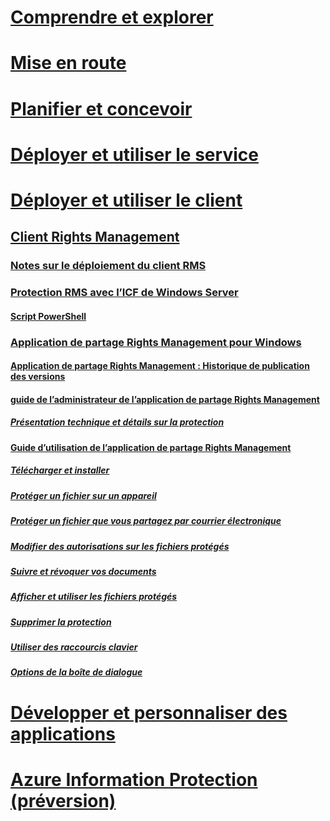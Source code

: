 # [Comprendre et explorer](/rights-management/understand-explore/azure-rights-management)
# [Mise en route](/rights-management/get-started/requirements-azure-rms)
# [Planifier et concevoir](/rights-management/plan-design/deployment-roadmap)
# [Déployer et utiliser le service](/rights-management/deploy-use/activate-service)
# [Déployer et utiliser le client](use-client.md)
## [Client Rights Management](use-client.md)
### [Notes sur le déploiement du client RMS](client-deployment-notes.md)
### [Protection RMS avec l’ICF de Windows Server](configure-fci.md)
#### [Script PowerShell](fci-script.md)
### [Application de partage Rights Management pour Windows](sharing-app-windows.md)
#### [Application de partage Rights Management : Historique de publication des versions](sharing-app-version-release-history.md)
#### [guide de l’administrateur de l’application de partage Rights Management](sharing-app-admin-guide.md)
##### [Présentation technique et détails sur la protection](sharing-app-admin-guide-technical.md)
#### [Guide d’utilisation de l’application de partage Rights Management](sharing-app-user-guide.md)
##### [Télécharger et installer](install-sharing-app.md)
##### [Protéger un fichier sur un appareil](sharing-app-protect-in-place.md)
##### [Protéger un fichier que vous partagez par courrier électronique](sharing-app-protect-by-email.md)
##### [Modifier des autorisations sur les fichiers protégés](sharing-app-reprotect-files.md)
##### [Suivre et révoquer vos documents](sharing-app-track-revoke.md)
##### [Afficher et utiliser les fichiers protégés](sharing-app-view-use-files.md)
##### [Supprimer la protection](sharing-app-remove-protection.md)
##### [Utiliser des raccourcis clavier](sharing-app-keyboard-shortcuts.md)
##### [Options de la boîte de dialogue](sharing-app-dialog-box.md)
# [Développer et personnaliser des applications](/rights-management/develop/developers-guide)
# [Azure Information Protection (préversion)](/rights-management/information-protection/what-is-information-protection)


<!--HONumber=Jul16_HO4-->


